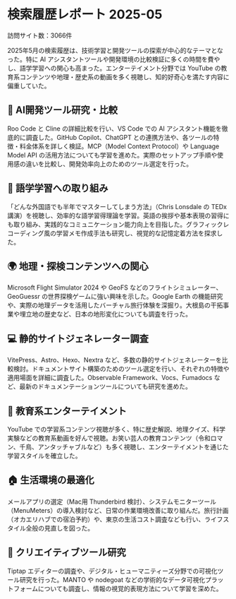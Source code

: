 # 検索履歴レポート 2025-05
訪問サイト数：3066件

2025年5月の検索履歴は、技術学習と開発ツールの探索が中心的なテーマとなった。特に AI アシスタントツールや開発環境の比較検証に多くの時間を費やし、語学学習への関心も高まった。エンターテイメント分野では YouTube の教育系コンテンツや地理・歴史系の動画を多く視聴し、知的好奇心を満たす内容に偏重していた。

## 🤖 AI開発ツール研究・比較
Roo Code と Cline の詳細比較を行い、VS Code での AI アシスタント機能を徹底的に調査した。GitHub Copilot、ChatGPT との連携方法や、各ツールの特徴・料金体系を詳しく検証。MCP（Model Context Protocol）や Language Model API の活用方法についても学習を進めた。実際のセットアップ手順や使用感の違いを比較し、開発効率向上のためのツール選定を行った。

## 📖 語学学習への取り組み
「どんな外国語でも半年でマスターしてしまう方法」（Chris Lonsdale の TEDx 講演）を視聴し、効率的な語学習得理論を学習。英語の挨拶や基本表現の習得にも取り組み、実践的なコミュニケーション能力向上を目指した。グラフィックレコーディング風の学習メモ作成手法も研究し、視覚的な記憶定着方法を探求した。

## 🌍 地理・探検コンテンツへの関心
Microsoft Flight Simulator 2024 や GeoFS などのフライトシミュレーター、GeoGuessr の世界探検ゲームに強い興味を示した。Google Earth の機能研究や、実際の地理データを活用したバーチャル旅行体験を深掘り。大根島の干拓事業や埋立地の歴史など、日本の地形変化についても調査を行った。

## 💻 静的サイトジェネレーター調査
VitePress、Astro、Hexo、Nextra など、多数の静的サイトジェネレーターを比較検討。ドキュメントサイト構築のためのツール選定を行い、それぞれの特徴や適用場面を詳細に調査した。Observable Framework、Vocs、Fumadocs など、最新のドキュメンテーションツールについても研究を進めた。

## 🎥 教育系エンターテイメント
YouTube での学習系コンテンツ視聴が多く、特に歴史解説、地理クイズ、科学実験などの教育系動画を好んで視聴。お笑い芸人の教育コンテンツ（令和ロマン、千鳥、アンタッチャブルなど）も多く視聴し、エンターテイメントを通じた学習スタイルを確立した。

## 🏠 生活環境の最適化
メールアプリの選定（Mac用 Thunderbird 検討）、システムモニターツール（MenuMeters）の導入検討など、日常の作業環境改善に取り組んだ。旅行計画（オカエリハブでの宿泊予約）や、東京の生活コスト調査なども行い、ライフスタイル全般の見直しを図った。

## 🎨 クリエイティブツール研究
Tiptap エディターの調査や、デジタル・ヒューマニティーズ分野での可視化ツール研究を行った。MANTO や nodegoat などの学術的なデータ可視化プラットフォームについても調査し、情報の視覚的表現方法について学習を深めた。